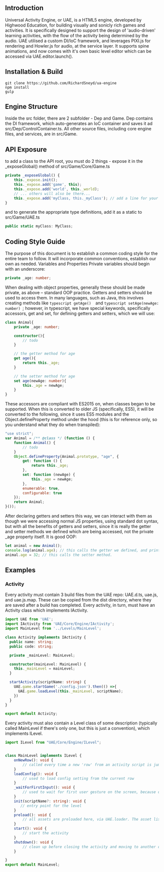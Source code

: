 ## Introduction
Universal Activity Engine, or UAE, is a HTML5 engine, developed by Highwood Education, for building visually and sonicly rich games and activities. It is specifically designed to support the design of 'audio-driven' learning activities, with the flow of the activity being determined by the audio. UAE utilised a custom DI/IoC framework, and leverages PIXI.js for rendering and Howler.js for audio, at the service layer. It supports spine animations, and now comes with it's own basic level editor which can be accessed via UAE.editor.launch().

## Installation & Build
```
git clone https://github.com/RichardSneyd/ua-engine
npm install
gulp
```
## Engine Structure
Inside the src folder, there are 2 subfolder - Dep and Game. Dep contains the DI framework, which auto-generates an IoC container and saves it ad src/Dep/ControlContainer.ts. All other source files, including core engine files, and services, are in src/Game.

## API Exposure
to add a class to the API root, you must do 2 things - expose it in the _exposeGlobal() method of src/Game/Core/Game.ts
```typescript
private _exposeGlobal() {
    this._expose.init();
    this._expose.add('game', this);
    this._expose.add('world', this._world);
    // ... others will also be there...
    this._expose.add('myClass, this._myClass'); // add a line for your class (you will need to inject it as a dependency, and save it in a local private property)
}
```

and to generate the appropriate type definitions, add it as a static to src/Game/UAE.ts
```typescript
public static myClass: MyClass;
```
## Coding Style Guide
The purpose of this document is to establish a common coding style for the entire team to follow. It will incorporate common conventions, establish our own as needed.
Variables and Properties
Private variables should begin with an underscore:
```typescript
private _age: number;
```
When dealing with object properties, generally these should be made private, as above – standard OOP practice. Getters and setters should be used to access them. In many languages, such as Java, this involves creating methods like ```typescript getAge()  ```and ```typescript setAge(newAge: number) ```; however, in typescript, we have special keywords, specifically accessors, get and set, for defining getters and setters, which we will use:

```typescript
class Animal{
    private _age: number;

    constructor(){
        // todo   
    }

    // the getter method for age
    get age(){
        return this._age;
    }

    // the setter method for age
    set age(newAge: number){
        this._age = newAge;
    }
}

```
These accessors are compliant with ES2015 on, when classes began to be supported. When this is converted to older JS (specifically, ES5), it will be converted to the following, since it uses ES5 modules and the Object.defineProperty method under the hood (this is for reference only, so you understand what they do when transpiled):
```javascript
"use strict";
var Animal = /** @class */ (function () {
    function Animal() {
        // todo   
    }
    Object.defineProperty(Animal.prototype, "age", {
        get: function () {
            return this._age;
        },
        set: function (newAge) {
            this._age = newAge;
        },
        enumerable: true,
        configurable: true
    });
    return Animal;
}());
```

After declaring getters and setters this way, we can interact with them as though we were accessing normal JS properties, using standard dot syntax, but with all the benefits of getters and setters, since it is really the getter and setter methods we defined which are being accessed, not the private _age property itself. It is good OOP: 

```typescript
let animal = new Animal();
console.log(animal.age); // this calls the getter we defined, and prints the value it returns.
animal.age = 32; // this calls the setter method. 
```

## Examples
### Activity
Every activity must contain 3 build files from the UAE repo: UAE.d.ts, uae.js, and uae.js.map. These can be copied from the dist directory, where they are saved after a build has completed. Every activity, in turn, must have an Activity class which implements IActivity.

```typescript
import UAE from 'UAE';
import IActivity from 'UAE/Core/Engine/IActivity';
import MainLevel from '../Levels/MainLevel';

class Activity implements IActivity {
  public name: string;
  public code: string;

  private _mainLevel: MainLevel;

  constructor(mainLevel: MainLevel) {
    this._mainLevel = mainLevel;
  }

  startActivity(scriptName: string) {
    UAE.game.startGame('./config.json').then(() =>{
      UAE.game.loadLevel(this._mainLevel, scriptName);
    })
  }
}

export default Activity;

```
Every activity must also contain a Level class of some description (typically called MainLevel if there's only one, but this is just a convention), which implements ILevel.

```typescript 
import ILevel from "UAE/Core/Engine/ILevel";


class MainLevel implements ILevel {
    onNewRow(): void {
        // called every time a new 'row' from an activity script is jumped to
    }
    loadConfig(): void {
        // used to load config setting from the current row
    }
    _waitForFirstInput(): void {
        // used to wait for first user gesture on the screen, because of the Chrome issue with playing audio before a gesture occurs
    }
    init(scriptName?: string): void {
       // entry point for the level
    }
    preload(): void {
        // all assets are preloaded here, via UAE.loader. The asset lists can largely be generated via UAE.manager.script.fileList()
    }
    start(): void {
        // start the activity
    }
    shutdown(): void {
        // clean up before closing the activity and moving to another one (important for avoiding memory leaks)
    }

}
export default MainLevel;

```



